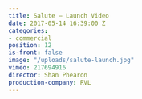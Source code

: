 ```yaml
---
title: Salute — Launch Video
date: 2017-05-14 16:39:00 Z
categories:
- commercial
position: 12
is-front: false
image: "/uploads/salute-launch.jpg"
vimeo: 217694916
director: Shan Phearon
production-company: RVL
---
```


